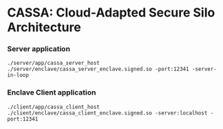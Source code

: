 # CASSA: Cloud-Adapted Secure Silo Architecture

### Server application
```
./server/app/cassa_server_host ./server/enclave/cassa_server_enclave.signed.so -port:12341 -server-in-loop
```

### Enclave Client application
```
./client/app/cassa_client_host ./client/enclave/cassa_client_enclave.signed.so -server:localhost -port:12341
```